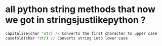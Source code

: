 # all python string methods that now we got in stringsjustlikepython ?
```python
capitalize(char *str) // Converts the first character to upper case
casefold(char *str) // Converts string into lower case
```